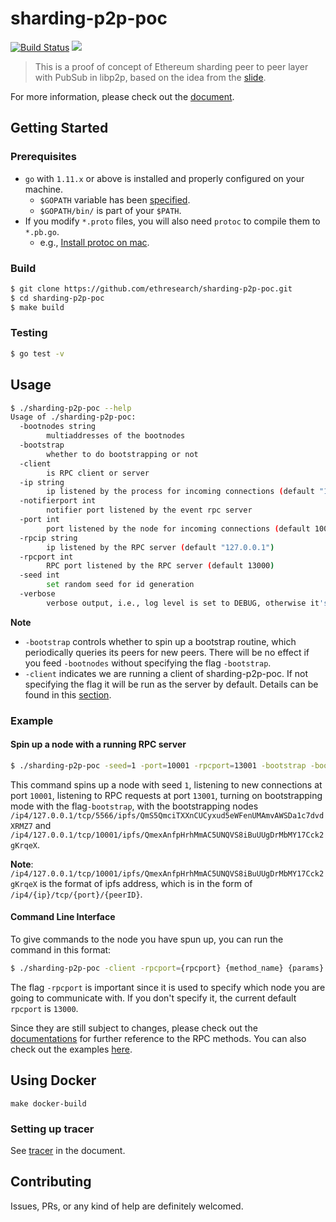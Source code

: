 # sharding-p2p-poc

[![Build Status](https://travis-ci.org/ethresearch/sharding-p2p-poc.svg?branch=master)](https://travis-ci.org/ethresearch/sharding-p2p-poc) [![](https://img.shields.io/badge/gitter-sharding--p2p--poc-ed1965.svg)](https://gitter.im/sharding-p2p-testing/Lobby)

> This is a proof of concept of Ethereum sharding peer to peer layer with PubSub in libp2p, based on the idea from the [slide](
https://docs.google.com/presentation/d/11a0jibNz0fyUnsWt9fa2MmghHANdHAAABa0TV7EieHs/).

For more information, please check out the [document](https://github.com/ethresearch/sharding-p2p-poc/blob/master/docs/README.md).

## Getting Started

### Prerequisites

- `go` with `1.11.x` or above is installed and properly configured on your machine.
    - `$GOPATH` variable has been [specified](https://github.com/golang/go/wiki/GOPATH).
    - `$GOPATH/bin/` is part of your `$PATH`.
- If you modify `*.proto` files, you will also need `protoc` to compile them to `*.pb.go`.
    - e.g., [Install protoc on mac](https://medium.com/@erika_dike/installing-the-protobuf-compiler-on-a-mac-a0d397af46b8).

### Build

```bash
$ git clone https://github.com/ethresearch/sharding-p2p-poc.git
$ cd sharding-p2p-poc
$ make build
```

### Testing

```bash
$ go test -v
```

## Usage

```bash
$ ./sharding-p2p-poc --help
Usage of ./sharding-p2p-poc:
  -bootnodes string
    	multiaddresses of the bootnodes
  -bootstrap
    	whether to do bootstrapping or not
  -client
    	is RPC client or server
  -ip string
    	ip listened by the process for incoming connections (default "127.0.0.1")
  -notifierport int
    	notifier port listened by the event rpc server
  -port int
    	port listened by the node for incoming connections (default 10000)
  -rpcip string
    	ip listened by the RPC server (default "127.0.0.1")
  -rpcport int
    	RPC port listened by the RPC server (default 13000)
  -seed int
    	set random seed for id generation
  -verbose
    	verbose output, i.e., log level is set to DEBUG, otherwise it's set to ERROR
```

**Note**
- `-bootstrap` controls whether to spin up a bootstrap routine, which periodically queries its peers for new peers. There will be no effect if you feed `-bootnodes` without specifying the flag `-bootstrap`.
- `-client` indicates we are running a client of sharding-p2p-poc. If not specifying the flag it will be run as the server by default. Details can be found in this [section](#command-line-interface).

### Example

#### Spin up a node with a running RPC server

```bash
$ ./sharding-p2p-poc -seed=1 -port=10001 -rpcport=13001 -bootstrap -bootnodes=/ip4/127.0.0.1/tcp/5566/ipfs/QmS5QmciTXXnCUCyxud5eWFenUMAmvAWSDa1c7dvdXRMZ7,/ip4/127.0.0.1/tcp/10001/ipfs/QmexAnfpHrhMmAC5UNQVS8iBuUUgDrMbMY17Cck2gKrqeX
```
This command spins up a node with seed `1`, listening to new connections at port `10001`, listening to RPC requests at port `13001`, turning on bootstrapping mode with the flag`-bootstrap`, with the bootstrapping nodes `/ip4/127.0.0.1/tcp/5566/ipfs/QmS5QmciTXXnCUCyxud5eWFenUMAmvAWSDa1c7dvdXRMZ7` and `/ip4/127.0.0.1/tcp/10001/ipfs/QmexAnfpHrhMmAC5UNQVS8iBuUUgDrMbMY17Cck2gKrqeX`.

**Note**: `/ip4/127.0.0.1/tcp/10001/ipfs/QmexAnfpHrhMmAC5UNQVS8iBuUUgDrMbMY17Cck2gKrqeX` is the format of ipfs address, which is in the form of `/ip4/{ip}/tcp/{port}/{peerID}`.

#### Command Line Interface

To give commands to the node you have spun up, you can run the command in this format:

```bash
$ ./sharding-p2p-poc -client -rpcport={rpcport} {method_name} {params}
```

The flag `-rpcport` is important since it is used to specify which node you are going to communicate with. If you don't specify it, the current default `rpcport` is `13000`.

Since they are still subject to changes, please check out the [documentations](https://notes.ethereum.org/s/HJdvvyTmm) for further reference to the RPC methods. You can also check out the examples [here](https://github.com/ethresearch/sharding-p2p-poc/tree/master/cli-example).

## Using Docker

```
make docker-build
```

### Setting up tracer

See [tracer](./docs/tracer.md) in the document.

## Contributing

Issues, PRs, or any kind of help are definitely welcomed.
